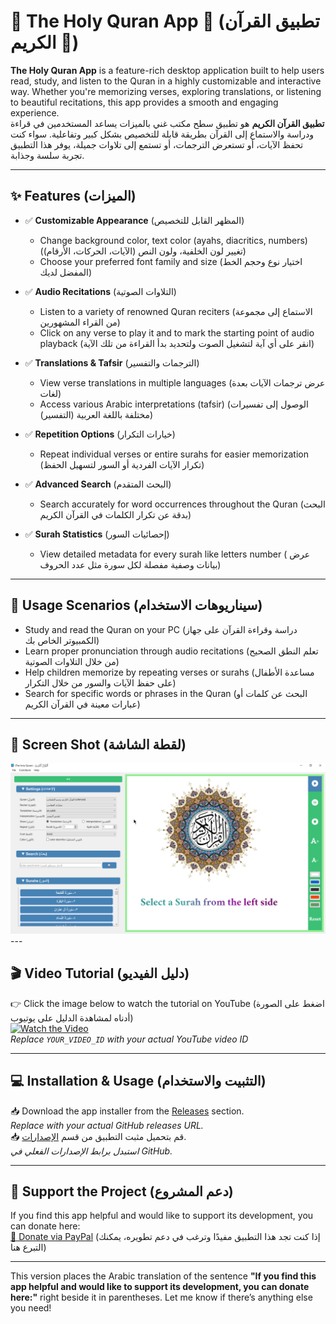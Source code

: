 # 📖 The Holy Quran App 🕌 (تطبيق القرآن الكريم 🕌)  

**The Holy Quran App** is a feature-rich desktop application built to help users read, study, and listen to the Quran in a highly customizable and interactive way. Whether you're memorizing verses, exploring translations, or listening to beautiful recitations, this app provides a smooth and engaging experience.  
**تطبيق القرآن الكريم** هو تطبيق سطح مكتب غني بالميزات يساعد المستخدمين في قراءة ودراسة والاستماع إلى القرآن بطريقة قابلة للتخصيص بشكل كبير وتفاعلية. سواء كنت تحفظ الآيات، أو تستعرض الترجمات، أو تستمع إلى تلاوات جميلة، يوفر هذا التطبيق تجربة سلسة وجذابة.

---

## ✨ Features (الميزات)  

- ✅ **Customizable Appearance** (المظهر القابل للتخصيص)  
  - Change background color, text color (ayahs, diacritics, numbers) (تغيير لون الخلفية، ولون النص (الآيات، الحركات، الأرقام))  
  - Choose your preferred font family and size (اختيار نوع وحجم الخط المفضل لديك)

- ✅ **Audio Recitations** (التلاوات الصوتية)  
  - Listen to a variety of renowned Quran reciters (الاستماع إلى مجموعة من القراء المشهورين)  
  - Click on any verse to play it and to mark the starting point of audio playback (انقر على أي آية لتشغيل الصوت ولتحديد بدأ القراءة من تلك الآية)  

- ✅ **Translations & Tafsir** (الترجمات والتفسير)  
  - View verse translations in multiple languages (عرض ترجمات الآيات بعدة لغات)  
  - Access various Arabic interpretations (tafsir) (الوصول إلى تفسيرات مختلفة باللغة العربية (التفسير))  

- ✅ **Repetition Options** (خيارات التكرار)  
  - Repeat individual verses or entire surahs for easier memorization (تكرار الآيات الفردية أو السور لتسهيل الحفظ)  

- ✅ **Advanced Search** (البحث المتقدم)  
  - Search accurately for word occurrences throughout the Quran (البحث بدقة عن تكرار الكلمات في القرآن الكريم)

- ✅ **Surah Statistics** (إحصائيات السور)  
  - View detailed metadata for every surah like letters number ( عرض بيانات وصفية مفصلة لكل سورة مثل عدد الحروف)

---

## 🚀 Usage Scenarios (سيناريوهات الاستخدام)  

- Study and read the Quran on your PC (دراسة وقراءة القرآن على جهاز الكمبيوتر الخاص بك)  
- Learn proper pronunciation through audio recitations (تعلم النطق الصحيح من خلال التلاوات الصوتية)  
- Help children memorize by repeating verses or surahs (مساعدة الأطفال على حفظ الآيات والسور من خلال التكرار)  
- Search for specific words or phrases in the Quran (البحث عن كلمات أو عبارات معينة في القرآن الكريم)

---

## 📸 Screen Shot (لقطة الشاشة)  

<a>
  <img src="The%20Holy%20Quran%20v_1.0.png" alt="The Holy Quran App" width="600" />
</a>
---

## 🎬 Video Tutorial (دليل الفيديو)  

👉 Click the image below to watch the tutorial on YouTube (اضغط على الصورة أدناه لمشاهدة الدليل على يوتيوب)  
[![Watch the Video](https://img.youtube.com/vi/YOUR_VIDEO_ID/0.jpg)](https://www.youtube.com/watch?v=YOUR_VIDEO_ID)  
*Replace `YOUR_VIDEO_ID` with your actual YouTube video ID*  

---

## 💻 Installation & Usage (التثبيت والاستخدام)  

📥 Download the app installer from the [Releases](https://github.com/your-repo/releases) section.  
*Replace with your actual GitHub releases URL.*  
📥 قم بتحميل مثبت التطبيق من قسم [الإصدارات](https://github.com/your-repo/releases).  
*استبدل برابط الإصدارات الفعلي في GitHub.*

---

## 🤝 Support the Project (دعم المشروع)  

If you find this app helpful and would like to support its development, you can donate here:  
[💖 Donate via PayPal](https://www.paypal.com/paypalme/imadrizk) (إذا كنت تجد هذا التطبيق مفيدًا وترغب في دعم تطويره، يمكنك التبرع هنا)

---

This version places the Arabic translation of the sentence **"If you find this app helpful and would like to support its development, you can donate here:"** right beside it in parentheses. Let me know if there’s anything else you need!
